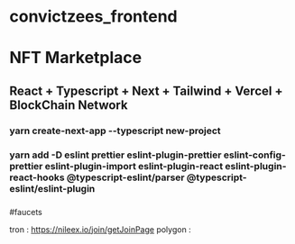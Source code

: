 # convictzees_frontend



# NFT Marketplace



## React + Typescript + Next + Tailwind + Vercel + BlockChain Network


### yarn create-next-app --typescript new-project

### yarn add -D eslint prettier eslint-plugin-prettier eslint-config-prettier eslint-plugin-import eslint-plugin-react eslint-plugin-react-hooks @typescript-eslint/parser @typescript-eslint/eslint-plugin
               
               
###



#faucets

tron : https://nileex.io/join/getJoinPage
polygon : 
